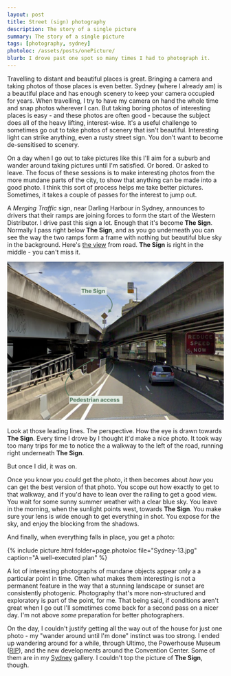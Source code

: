 ```yaml
---
layout: post
title: Street (sign) photography
description: The story of a single picture
summary: The story of a single picture
tags: [photography, sydney]
photoloc: /assets/posts/onePicture/
blurb: I drove past one spot so many times I had to photograph it.  
---
```


Travelling to distant and beautiful places is great. Bringing a camera and taking photos of those places is even better. Sydney (where I already am) is a beautiful place and has enough scenery to keep your camera occupied for years. When travelling, I try to have my camera on hand the whole time and snap photos wherever I can. But taking boring photos of interesting places is easy - and these photos are often good - because the subject does all of the heavy lifting, interest-wise. It's a useful challenge to sometimes go out to take photos of scenery that isn't beautiful. Interesting light can strike anything, even a rusty street sign. You don't want to become de-sensitised to scenery. 

On a day when I go out to take pictures like this I'll aim for a suburb and wander around taking pictures until I'm satisfied. Or bored. Or asked to leave. The focus of these sessions is to make interesting photos from the more mundane parts of the city, to show that anything can be made into a good photo. I think this sort of process helps me take better pictures. Sometimes, it takes a couple of passes for the interest to jump out. 

A *Merging Traffic* sign, near Darling Harbour in Sydney, announces to drivers that their ramps are joining forces to form the start of the Western Distributor. I drive past this sign a lot. Enough that it's become **The Sign**. Normally I pass right below **The Sign**, and as you go underneath you can see the way the two ramps form a frame with nothing but beautiful blue sky in the background. Here's [the view](https://www.google.com/maps/@-33.8743004,151.2003353,3a,39y,260.03h,95.59t/data=!3m6!1e1!3m4!1sRiw1A53IRV60NODc6FmEiw!2e0!7i13312!8i6656) from road. **The Sign** is right in the middle - you can't miss it.

![The view of the sign](/assets/posts/onePicture/theSign.png)

Look at those leading lines. The perspective. How the eye is drawn towards **The Sign**.
Every time I drove by I thought it'd make a nice photo. It took way too many trips for me to notice the a walkway to the left of the road, running right underneath **The Sign**.

But once I did, it was on.

Once you know you *could* get the photo, it then becomes about *how* you can get the best version of that photo. You scope out how exactly to get to that walkway, and if you'd have to lean over the railing to get a good view. You wait for some sunny summer weather with a clear blue sky. You leave in the morning, when the sunlight points west, towards **The Sign**. You make sure your lens is wide enough to get everything in shot. You expose for the sky, and enjoy the blocking from the shadows.

And finally, when everything falls in place, you get a photo:

{% include picture.html
   folder=page.photoloc
   file="Sydney-13.jpg"
   caption="A well-executed plan"
%}

A lot of interesting photographs of mundane objects appear only a a particular point in time. Often what makes them interesting is not a permanent feature in the way that a stunning landscape or sunset are consistently photogenic. Photography that's more non-structured and exploratory is part of the point, for me. That being said, if conditions aren't great when I go out I'll sometimes come back for a second pass on a nicer day. I'm not above *some* preparation for better photographers.

On the day, I couldn't justify getting all the way out of the house for just one photo - my "wander around until I'm done" instinct was too strong. I ended up wandering around for a while, through Ultimo, the Powerhouse Museum ([RIP](https://maas.museum/powerhouse-museum/visiting-powerhouse-in-2020-2021/)), and the new developments around the Convention Center. Some of them are in my [Sydney](/photos/sydney-1/) gallery. I couldn't top the picture of **The Sign**, though.
